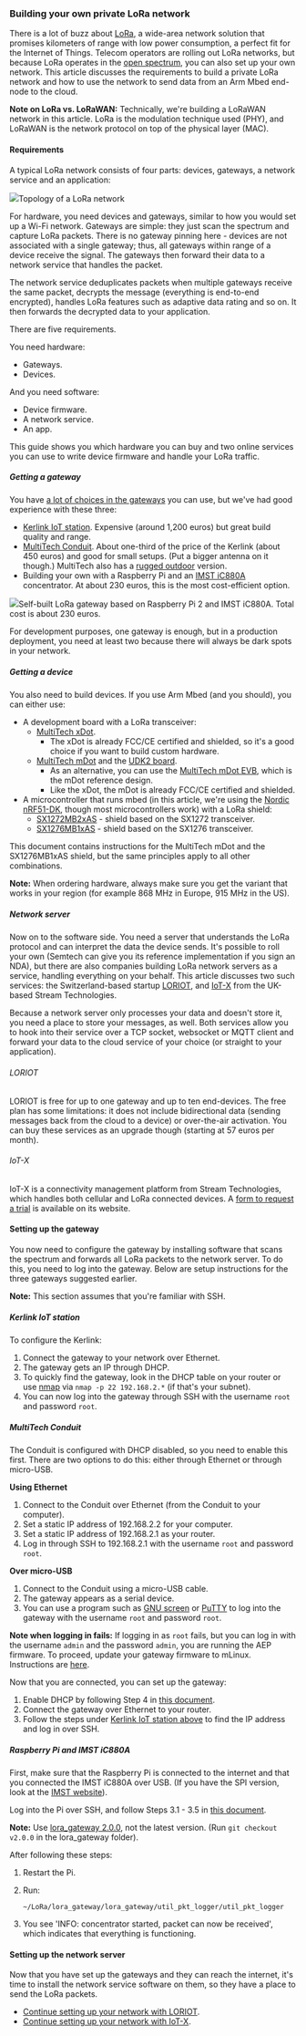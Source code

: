 ### Building your own private LoRa network

There is a lot of buzz about [LoRa](https://www.lora-alliance.org), a wide-area network solution that promises kilometers of range with low power consumption, a perfect fit for the Internet of Things. Telecom operators are rolling out LoRa networks, but because LoRa operates in the [open spectrum](https://en.wikipedia.org/wiki/ISM_band), you can also set up your own network. This article discusses the requirements to build a private LoRa network and how to use the network to send data from an Arm Mbed end-node to the cloud.

<span class="notes">**Note on LoRa vs. LoRaWAN:** Technically, we're building a LoRaWAN network in this article. LoRa is the modulation technique used (PHY), and LoRaWAN is the network protocol on top of the physical layer (MAC).</span>

#### Requirements

A typical LoRa network consists of four parts: devices, gateways, a network service and an application:

<span class="images">![](https://s3-us-west-2.amazonaws.com/mbed-os-docs-images/lora1.png)<span>Topology of a LoRa network</span></span>

For hardware, you need devices and gateways, similar to how you would set up a Wi-Fi network. Gateways are simple: they just scan the spectrum and capture LoRa packets. There is no gateway pinning here - devices are not associated with a single gateway; thus, all gateways within range of a device receive the signal. The gateways then forward their data to a network service that handles the packet.

The network service deduplicates packets when multiple gateways receive the same packet, decrypts the message (everything is end-to-end encrypted), handles LoRa features such as adaptive data rating and so on. It then forwards the decrypted data to your application.

There are five requirements.

You need hardware:

- Gateways.
- Devices.

And you need software:

- Device firmware.
- A network service.
- An app.

This guide shows you which hardware you can buy and two online services you can use to write device firmware and handle your LoRa traffic.

##### Getting a gateway

You have [a lot of choices in the gateways](https://www.loriot.io/gateways.html) you can use, but we've had good experience with these three:

* [Kerlink IoT station](http://www.kerlink.fr/en/products/lora-iot-station-2/wirnet-station-868). Expensive (around 1,200 euros) but great build quality and range.
* [MultiTech Conduit](http://www.multitech.com/brands/multiconnect-conduit). About one-third of the price of the Kerlink (about 450 euros) and good for small setups. (Put a bigger antenna on it though.) MultiTech also has a [rugged outdoor](http://www.multitech.com/brands/multiconnect-conduit-ip67) version.
* Building your own with a Raspberry Pi and an [IMST iC880A](http://webshop.imst.de/catalogsearch/result/?q=iC880A) concentrator. At about 230 euros, this is the most cost-efficient option.

<span class="images">![](https://s3-us-west-2.amazonaws.com/mbed-os-docs-images/lora5.jpg)<span>Self-built LoRa gateway based on Raspberry Pi 2 and IMST iC880A. Total cost is about 230 euros.</span></span>

For development purposes, one gateway is enough, but in a production deployment, you need at least two because there will always be dark spots in your network.

##### Getting a device

You also need to build devices. If you use Arm Mbed (and you should), you can either use:

- A development board with a LoRa transceiver:
    - [MultiTech xDot](https://os.mbed.com/platforms/MTS-xDot-L151CC/).
        - The xDot is already FCC/CE certified and shielded, so it's a good choice if you want to build custom hardware.
    - [MultiTech mDot](https://os.mbed.com/platforms/MTS-mDot-F411/) and the [UDK2 board](http://www.digikey.com/product-detail/en/multi-tech-systems-inc/MTUDK2-ST-MDOT/591-1278-ND/5247463).
        - As an alternative, you can use the [MultiTech mDot EVB](https://os.mbed.com/platforms/mdotevb/), which is the mDot reference design.
        - Like the xDot, the mDot is already FCC/CE certified and shielded.
- A microcontroller that runs mbed (in this article, we're using the [Nordic nRF51-DK](https://os.mbed.com/platforms/Nordic-nRF51-DK/), though most microcontrollers work) with a LoRa shield:
    - [SX1272MB2xAS](https://os.mbed.com/components/SX1272MB2xAS/) - shield based on the SX1272 transceiver.
    - [SX1276MB1xAS](https://os.mbed.com/components/SX1276MB1xAS/) - shield based on the SX1276 transceiver.

This document contains instructions for the MultiTech mDot and the SX1276MB1xAS shield, but the same principles apply to all other combinations.

<span class="notes">**Note:** When ordering hardware, always make sure you get the variant that works in your region (for example 868 MHz in Europe, 915 MHz in the US).</span>

##### Network server

Now on to the software side. You need a server that understands the LoRa protocol and can interpret the data the device sends. It's possible to roll your own (Semtech can give you its reference implementation if you sign an NDA), but there are also companies building LoRa network servers as a service, handling everything on your behalf. This article discusses two such services: the Switzerland-based startup [LORIOT](https://loriot.io), and [IoT-X](http://iot-x.com) from the UK-based Stream Technologies.

Because a network server only processes your data and doesn't store it, you need a place to store your messages, as well. Both services allow you to hook into their service over a TCP socket, websocket or MQTT client and forward your data to the cloud service of your choice (or straight to your application).

###### LORIOT

LORIOT is free for up to one gateway and up to ten end-devices. The free plan has some limitations: it does not include bidirectional data (sending messages back from the cloud to a device) or over-the-air activation. You can buy these services as an upgrade though (starting at 57 euros per month).

###### IoT-X

IoT-X is a connectivity management platform from Stream Technologies, which handles both cellular and LoRa connected devices. A [form to request a trial](http://iot-x.com/iotx/) is available on its website.

#### Setting up the gateway

You now need to configure the gateway by installing software that scans the spectrum and forwards all LoRa packets to the network server. To do this, you need to log into the gateway. Below are setup instructions for the three gateways suggested earlier.

<span class="notes">**Note:** This section assumes that you're familiar with SSH.</span>

##### Kerlink IoT station

To configure the Kerlink:

1. Connect the gateway to your network over Ethernet.
1. The gateway gets an IP through DHCP.
1. To quickly find the gateway, look in the DHCP table on your router or use [nmap](http://nmap.org) via `nmap -p 22 192.168.2.*` (if that's your subnet).
1. You can now log into the gateway through SSH with the username `root` and password `root`.

##### MultiTech Conduit

The Conduit is configured with DHCP disabled, so you need to enable this first. There are two options to do this: either through Ethernet or through micro-USB.

__Using Ethernet__

1. Connect to the Conduit over Ethernet (from the Conduit to your computer).
1. Set a static IP address of 192.168.2.2 for your computer.
1. Set a static IP address of 192.168.2.1 as your router.
1. Log in through SSH to 192.168.2.1 with the username `root` and password `root`.

__Over micro-USB__

1. Connect to the Conduit using a micro-USB cable.
1. The gateway appears as a serial device.
1. You can use a program such as [GNU screen](https://www.gnu.org/software/screen/) or [PuTTY](http://putty.org) to log into the gateway with the username `root` and password `root`.

<span class="notes">**Note when logging in fails:** If logging in as `root` fails, but you can log in with the username `admin` and the password `admin`, you are running the AEP firmware. To proceed, update your gateway firmware to mLinux. Instructions are [here](http://www.multitech.net/developer/software/mlinux/using-mlinux/flashing-mlinux-firmware-for-conduit/).</span>

Now that you are connected, you can set up the gateway:

1.  Enable DHCP by following Step 4 in [this document](http://www.multitech.net/developer/software/mlinux/getting-started-with-conduit-mlinux/).
1. Connect the gateway over Ethernet to your router.
1. Follow the steps under [Kerlink IoT station above](#kerlink-iot-station) to find the IP address and log in over SSH.

##### Raspberry Pi and IMST iC880A

First, make sure that the Raspberry Pi is connected to the internet and that you connected the IMST iC880A over USB. (If you have the SPI version, look at the [IMST website](http://www.wireless-solutions.de/products/radiomodules/ic880a)).

Log into the Pi over SSH, and follow Steps 3.1 - 3.5 in [this document](http://www.wireless-solutions.de/images/stories/downloads/Radio%20Modules/iC880A/iC880A_QuickStartGuide.pdf).

<span class="notes">**Note:** Use [lora_gateway 2.0.0](https://github.com/Lora-net/lora_gateway/releases/tag/v2.0.0), not the latest version. (Run `git checkout v2.0.0` in the lora_gateway folder).</span>

After following these steps:

1. Restart the Pi.
1. Run:

    ``~/LoRa/lora_gateway/lora_gateway/util_pkt_logger/util_pkt_logger``

1. You see 'INFO: concentrator started, packet can now be received', which indicates that everything is functioning.

#### Setting up the network server

Now that you have set up the gateways and they can reach the internet, it's time to install the network service software on them, so they have a place to send the LoRa packets.

- [Continue setting up your network with LORIOT](#setting-up-your-lora-network-on-loriot).
- [Continue setting up your network with IoT-X](#setting-up-your-lora-network-on-iot-x).
